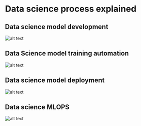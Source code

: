 # Data science process explained

## Data science model development

![alt text](https://github.com/balakreshnan/simplifymlopsforeveryone/blob/main/images/devdsprocess.jpg "Logo Title Text 1")

## Data Science model training automation

![alt text](https://github.com/balakreshnan/simplifymlopsforeveryone/blob/main/images/dstrainingprocess.jpg "Logo Title Text 1")

## Data science model deployment

![alt text](https://github.com/balakreshnan/simplifymlopsforeveryone/blob/main/images/dsdeployprocess.jpg "Logo Title Text 1")

## Data science MLOPS

![alt text](https://github.com/balakreshnan/simplifymlopsforeveryone/blob/main/images/dsmlopsprocess.jpg "Logo Title Text 1")